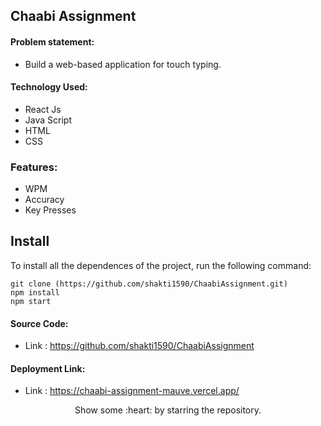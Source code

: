 ## Chaabi Assignment

#### Problem statement:
 - Build a web-based application for touch typing.

#### Technology Used:
 - React Js
 - Java Script
 - HTML
 - CSS

### Features:
- WPM
- Accuracy
- Key Presses

 ## Install

To install all the dependences of the project, run the following command:

    git clone (https://github.com/shakti1590/ChaabiAssignment.git)
    npm install
    npm start


#### Source Code:
 - Link : https://github.com/shakti1590/ChaabiAssignment


#### Deployment Link:
 - Link : https://chaabi-assignment-mauve.vercel.app/



<p align="center">
  Show some :heart: by starring the repository.
</p>
